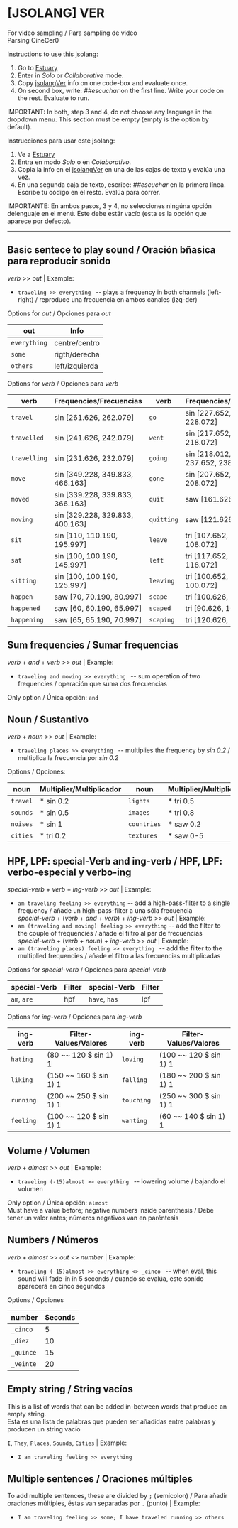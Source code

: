 # [JSOLANG] VER

For video sampling / Para sampling de video <br/>
Parsing CineCer0 <br/>

Instructions to use this jsolang:
1. Go to [Estuary](https://estuary.mcmaster.ca/)
2. Enter in *Solo* or *Collaborative* mode.
3. Copy [jsolangVer](/esolangs/Ver/jsolangVer.peg) info on one code-box and evaluate once.
4. On second box, write: *##escuchar* on the first line. Write your code on the rest. Evaluate to run.

IMPORTANT: In both, step 3 and 4, do not choose any language in the dropdown menu. This section must be empty (empty is the option by default). <br/>

Instrucciones para usar este jsolang:
1. Ve a [Estuary](https://estuary.mcmaster.ca/)
2. Entra en modo *Solo* o en *Colaborativo*.
3. Copia la info en el [jsolangVer](/esolangs/Ver/jsolangVer.peg) en una de las cajas de texto y evalúa una vez.
4. En una segunda caja de texto, escribe: *##escuchar* en la primera línea. Escribe tu código en el resto. Evalúa para correr.

IMPORTANTE: En ambos pasos, 3 y 4, no selecciones ningúna opción delenguaje en el menú. Este debe estár vacío (esta es la opción que aparece por defecto). <br/>

____________________________________________

## Basic sentece to play sound / Oración bñasica para reproducir sonido
*verb* >> *out* | Example:  
+ `traveling >> everything ` -- plays a frequency in both channels (left-right) / reproduce una frecuencia en ambos canales (izq-der)

Options for *out* / Opciones para *out*  

| out          | Info           |
| ------------ | -------------- |
| `everything` | centre/centro  |
| `some`       | rigth/derecha  |
| `others`     | left/izquierda |

Options for *verb* / Opciones para *verb*  

| verb         | Frequencies/Frecuencias                  | verb         | Frequencies/Frecuencias                  |
| ------------ | ---------------------------------------- | ------------ | ---------------------------------------- |
| `travel`     | sin [261.626, 262.079]                   | `go`         | sin [227.652, 208.012, 228.072]          |
| `travelled`  | sin [241.626, 242.079]                   | `went`       | sin [217.652, 198.012, 218.072]          |
| `travelling` | sin [231.626, 232.079]                   | `going`      | sin [218.012, 219.012, 237.652, 238.072] |
| `move`       | sin [349.228, 349.833, 466.163]          | `gone`       | sin [207.652, 188.012, 208.072]          |
| `moved`      | sin [339.228, 339.833, 366.163]          | `quit`       | saw [161.626, 162.079]                   |
| `moving`     | sin [329.228, 329.833, 400.163]          | `quitting`   | saw [121.626, 122.079]                   |
| `sit`        | sin [110, 110.190, 195.997]              | `leave`      | tri [107.652, 188.012, 108.072]          |
| `sat`        | sin [100, 100.190, 145.997]              | `left`       | tri [117.652, 168.012, 118.072]          |
| `sitting`    | sin [100, 100.190, 125.997]              | `leaving`    | tri [100.652, 110.012, 100.072]          |
| `happen`     | saw [70, 70.190, 80.997]                 | `scape`      | tri [100.626, 110.079]                   |
| `happened`   | saw [60, 60.190, 65.997]                 | `scaped`     | tri [90.626, 102.079]                    |
| `happening`  | saw [65, 65.190, 70.997]                 | `scaping`    | tri [120.626, 180.079]                   |

## Sum frequencies / Sumar frequencias
*verb* + *and* + *verb* >> *out* | Example:  
+ `traveling and moving >> everything ` -- sum operation of two frequencies / operación que suma dos frecuencias

Only option / Única opción: `and`  

## Noun / Sustantivo
*verb* + *noun* >> *out* | Example:  
+ `traveling places >> everything ` -- multiplies the frequency by *sin 0.2* / multiplica la frecuencia por *sin 0.2*  

Options / Opciones:  

| noun      | Multiplier/Multiplicador | noun        | Multiplier/Multiplicador |
| --------- | ------------------------ | ----------- | ------------------------ |
| `travel`  | * sin 0.2                | `lights`    | * tri 0.5                |
| `sounds`  | * sin 0.5                | `images`    | * tri 0.8                |
| `noises`  | * sin 1                  | `countries` | * saw 0.2                |
| `cities`  | * tri 0.2                | `textures`  | * saw 0-5                |


## HPF, LPF: special-Verb and ing-verb / HPF, LPF: verbo-especial y verbo-ing
*special-verb* + *verb* + *ing-verb* >> *out* | Example:  
+ `am traveling feeling >> everything` -- add a high-pass-filter to a single frequency / añade un high-pass-filter a una sóla frecuencia  
*special-verb* + (*verb* + *and* + *verb*) + *ing-verb* >> *out* | Example:
+ `am (traveling and moving) feeling >> everything` -- add the filter to the couple of frequencies / añade el filtro al par de frecuencias  
*special-verb* + (*verb* + *noun*) + *ing-verb* >> *out* | Example:  
+ `am (traveling places) feeling >> everything ` -- add the filter to the multiplied frequencies / añade el filtro a las frecuencias multiplicadas  

Options for *special-verb* / Opciones para *special-verb*  

| special-Verb   | Filter | special-Verb  | Filter |
| -------------- | ------ | ------------- | ------ |
| `am`, `are`    | hpf    | `have`, `has` | lpf    |

Options for *ing-verb* / Opciones para *ing-verb*  

| ing-verb   | Filter-Values/Valores    | ing-verb   | Filter-Values/Valores    |
| ---------- | ------------------------ | ---------- | ------------------------ |
| `hating`   | (80 ~~ 120 $ sin 1) 1    | `loving`   | (100 ~~ 120 $ sin 1) 1   |
| `liking`   | (150 ~~ 160 $ sin 1) 1   | `falling`  | (180 ~~ 200 $ sin 1) 1   |
| `running`  | (200 ~~ 250 $ sin 1) 1   | `touching` | (250 ~~ 300 $ sin 1) 1   |
| `feeling`  | (100 ~~ 120 $ sin 1) 1   | `wanting`  | (60 ~~ 140 $ sin 1) 1    |


## Volume / Volumen
*verb* + *almost* >> *out* | Example:  
+ `traveling (-15)almost >> everything ` -- lowering volume / bajando el volumen  

Only option / Única opción: `almost`  
Must have a value before; negative numbers inside parenthesis  / Debe tener un valor antes; números negativos van en paréntesis  

## Numbers / Números
*verb* + *almost* >> *out* <> *number* | Example:  
+ `traveling (-15)almost >> everything <> _cinco ` -- when eval, this sound will fade-in in 5 seconds / cuando se evalúa, este sonido aparecerá en cinco segundos  

Options / Opciones  

| number     | Seconds |
| ---------- | ------- |
| `_cinco`   | 5       |
| `_diez`    | 10      |
| `_quince`  | 15      |
| `_veinte`  | 20      |

## Empty string / String vacíos
This is a list of words that can be added in-between words that produce an empty string.  
Esta es una lista de palabras que pueden ser añadidas entre palabras y producen un string vacío  

`I`, `They`, `Places`, `Sounds`, `Cities` | Example:  
+ `I am traveling feeling >> everything`  

## Multiple sentences / Oraciones múltiples
To add multiple sentences, these are divided by `;` (semicolon) / Para añadir oraciones múltiples, éstas van separadas por `.` (punto) | Example:  
+ `I am traveling feeling >> some; I have traveled running >> others`
